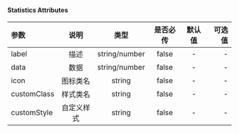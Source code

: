 #### Statistics Attributes ####

|参数|说明|类型|是否必传|默认值|可选值|
|:-|:-:|:-:|:-:|:-:|-:|
|label|描述|string/number|false|-|-|
|data|数据|string/number|false|-|-|
|icon|图标类名|string|false|-|-|
|customClass|样式类名|string|false|-|-|
|customStyle|自定义样式|string|false|-|-|
